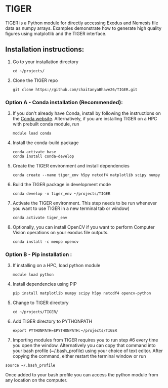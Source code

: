 # TIGER

TIGER is a Python module for directly accessing Exodus and Nemesis file data as numpy arrays. Examples demonstrate how to generate high quality figures using matplotlib and the TIGER interface.

## Installation instructions:
1. Go to your installation directory
    ```
    cd ~/projects/
    ```
3. Clone the TIGER repo
    ```
    git clone https://github.com/chaitanyaBhave26/TIGER.git
    ```

### Option A - Conda installation (Recommended):
3. If you don't already have Conda, install by following the instructions on the [Conda website](https://docs.conda.io/projects/conda/en/latest/user-guide/install/index.html). Alternatively, if you are installing TIGER on a HPC with prebuilt conda module, run
    ```
    module load conda
    ```
4. Install the conda-build package
    ```
    conda activate base
    conda install conda-develop
    ```
 5. Create the TIGER environment and install dependencies
    ```
    conda create --name tiger_env h5py netcdf4 matplotlib scipy numpy
    ```
6. Build the TIGER package in development mode
    ```
    conda develop -n tiger_env ~/projects/TIGER 
    ```        
7. Activate the TIGER environment. This step needs to be run whenever you want to use TIGER in a new terminal tab or window)
    ```
    conda activate tiger_env
    ```   
8. Optionally, you can install OpenCV if you want to perform Computer Vision operations on your exodus file outputs.
    ```
    conda install -c menpo opencv
    ```
  
### Option B - Pip installation :
3. If installing on a HPC, load python module
    ```
    module load python
    ```
4. Install dependencies using PIP
    ```
    pip install matplotlib numpy scipy h5py netcdf4 opencv-python
    ```
5. Change to TIGER directory
    ```
    cd ~/projects/TIGER/
    ```
6. Add TIGER directory to PYTHONPATH
    ```
    export PYTHONPATH=$PYTHONPATH:~/projects/TIGER
    ```
7. Importing modules from TIGER requires you to run step #6 every time you open the window. Alternatively you can copy that command into your bash profile (~/.bash_profile) using your choice of text editor. After copying the command, either restart the terminal window or run
  ```
  source ~/.bash_profile
  ```
Once added to your bash profile you can access the python module from any location on the computer.
